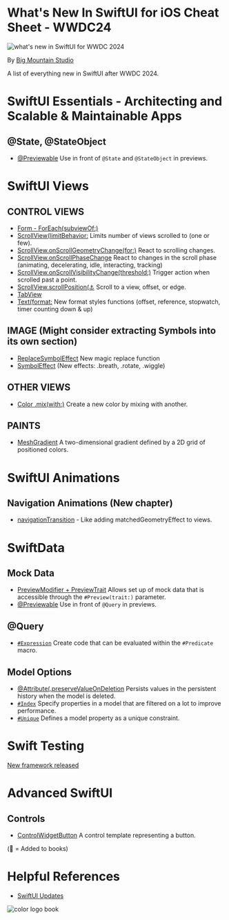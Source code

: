 # What's New In SwiftUI for iOS Cheat Sheet - WWDC24
![what's new in SwiftUI for WWDC 2024](https://github.com/bigmountainstudio/What-is-new-in-SwiftUI-WWDC23/assets/24855856/5fad9a39-a33e-40a2-9e4f-3ed4867424d6)

By [Big Mountain Studio](https://www.bigmountainstudio.com/)

A list of everything new in SwiftUI after WWDC 2024.

# SwiftUI Essentials - Architecting and Scalable & Maintainable Apps
## @State, @StateObject
* [@Previewable](https://developer.apple.com/documentation/swiftui/previewable()) Use in front of `@State` and `@StateObject` in previews.

# SwiftUI Views
## CONTROL VIEWS
* [Form - ForEach(subviewOf:)](https://developer.apple.com/documentation/SwiftUI/ForEach/init(subviewOf:content:))
* [ScrollView(limitBehavior:](https://developer.apple.com/documentation/swiftui/viewalignedscrolltargetbehavior) Limits number of views scrolled to (one or few).
* [ScrollView.onScrollGeometryChange(for:)](https://developer.apple.com/documentation/swiftui/view/onscrollgeometrychange(for:of:action:)/) React to scrolling changes.
* [ScrollView.onScrollPhaseChange](https://developer.apple.com/documentation/SwiftUI/View/onScrollPhaseChange(_:)-7mica) React to changes in the scroll phase (animating, decelerating, idle, interacting, tracking)
* [ScrollView.onScrollVisibilityChange(threshold:)](https://developer.apple.com/documentation/SwiftUI/View/onScrollVisibilityChange(threshold:_:)) Trigger action when scrolled past a point.
* [ScrollView.scrollPosition(:anchor:](https://developer.apple.com/documentation/SwiftUI/View/scrollPosition(_:anchor:)) Scroll to a view, offset, or edge.
* [TabView]()
* [Text(format:](https://developer.apple.com/documentation/foundation/formatstyle) New format styles functions (offset, reference, stopwatch, timer counting down & up)
## IMAGE (Might consider extracting Symbols into its own section)
* [ReplaceSymbolEffect](https://developer.apple.com/documentation/symbols/replacesymboleffect) New magic replace function
* [SymbolEffect](https://developer.apple.com/documentation/symbols/symboleffect/) (New effects: .breath, .rotate, .wiggle)
## OTHER VIEWS
* [Color .mix(with:)](https://developer.apple.com/documentation/swiftui/color/mix(with:by:in:)/) Create a new color by mixing with another.
## PAINTS
* [MeshGradient](https://developer.apple.com/documentation/swiftui/meshgradient/) A two-dimensional gradient defined by a 2D grid of positioned colors.

# SwiftUI Animations
## Navigation Animations (New chapter)
* [navigationTransition](https://developer.apple.com/documentation/swiftui/view/navigationtransition(_:)) - Like adding matchedGeometryEffect to views.

# SwiftData
## Mock Data
* [PreviewModifier + PreviewTrait](https://developer.apple.com/documentation/swiftui/previewmodifier) Allows set up of mock data that is accessible through the `#Preview(trait:)` parameter.
* [@Previewable](https://developer.apple.com/documentation/swiftui/previewable()) Use in front of `@Query` in previews.
## @Query
* [`#Expression`](https://developer.apple.com/documentation/foundation/predicate/4162327-expression) Create code that can be evaluated within the `#Predicate` macro.
## Model Options
* [@Attribute(.preserveValueOnDeletion](https://developer.apple.com/documentation/swiftdata/schema/attribute/option/preservevalueondeletion) Persists values in the persistent history when the model is deleted.
* [`#Index`](https://developer.apple.com/documentation/swiftdata/index(_:)-74ia2/) Specify properties in a model that are filtered on a lot to improve performance.
* [`#Unique`](https://developer.apple.com/documentation/SwiftData/Unique(_:)) Defines a model property as a unique constraint.

# Swift Testing
[New framework released](https://developer.apple.com/xcode/swift-testing/)

# Advanced SwiftUI
## Controls
* [ControlWidgetButton](https://developer.apple.com/documentation/widgetkit/controlwidgetbutton/) A control template representing a button.

  
(📕 = Added to books)

# Helpful References
* [SwiftUI Updates](https://developer.apple.com/documentation/updates/swiftui)


![color logo book](https://github.com/bigmountainstudio/What-is-new-in-SwiftUI-WWDC23/assets/24855856/4509ce75-14ee-43e7-a62d-c46d7200ddda)

